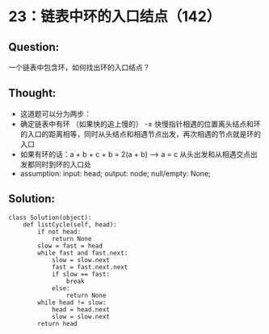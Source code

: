 # 23：链表中环的入口结点（142）

## Question:

一个链表中包含环，如何找出环的入口结点？

## Thought:

* 这道题可以分为两步：
* 确定链表中有环 （如果快的追上慢的） -≥ 快慢指针相遇的位置离头结点和环的入口的距离相等，同时从头结点和相遇节点出发，再次相遇的节点就是环的入口
* 如果有环的话：a + b + c + b = 2\(a + b\) --&gt; a = c 从头出发和从相遇交点出发都同时到环的入口处
* assumption: input: head; output: node; null/empty: None;

## Solution:

```text
class Solution(object):
    def listCycle(self, head):
        if not head:
            return None
        slow = fast = head
        while fast and fast.next:
            slow = slow.next
            fast = fast.next.next
            if slow == fast:
                break
            else:
                return None
        while head != slow:
            head = head.next
            slow = slow.next
        return head
```



